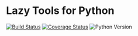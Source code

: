# Lazy Tools for Python

[![Build Status](https://travis-ci.org/sflippl/lazytools.svg?branch=master)](https://travis-ci.org/sflippl/lazytools)
[![Coverage Status](https://coveralls.io/repos/github/sflippl/lazytools/badge.png?branch=master)](https://coveralls.io/github/sflippl/lazytools?branch=master)
![Python Version](https://img.shields.io/badge/python-3.5%20%7C%203.6%20%7C%203.7%20%7C%203.7--dev-blue)
